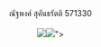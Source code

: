 <html> 
<head> 
</head> 
<body> 
<CENTER> ณัฐพงศ์ สุคันธรัตติ 571330 <CENTER> <br> 
<img src="<a href= <a href="http://www.mx7.com/view2/A4XkeLdILup61ddJ" target="_blank"><img border="0" src="http://www.mx7.com/i/0f2/dnQQGF.png" /></a>"> </img> 
</body> 
</html>
